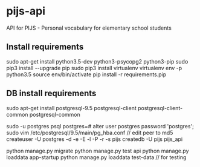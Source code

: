 # pijs-api
API for PIJS - Personal vocabulary for elementary school students

## Install requirements
sudo apt-get install python3.5-dev python3-psycopg2 python3-pip
sudo pip3 install --upgrade pip
sudo pip3 install virtualenv
virtualenv env -p python3.5
source env/bin/activate
pip install -r requirements.pip


## DB install requirements
sudo apt-get install postgresql-9.5 postgresql-client  postgresql-client-common postgresql-common

sudo -u postgres psql
postgres=# alter user postgres password 'postgres';
sudo vim /etc/postgresql/9.5/main/pg_hba.conf // edit peer to md5
createuser -U postgres -d -e -E -l -P -r -s pijs
createdb -U pijs pijs_api

python manage.py migrate
python manage.py test api
python manage.py loaddata app-startup
python manage.py loaddata test-data // for testing

